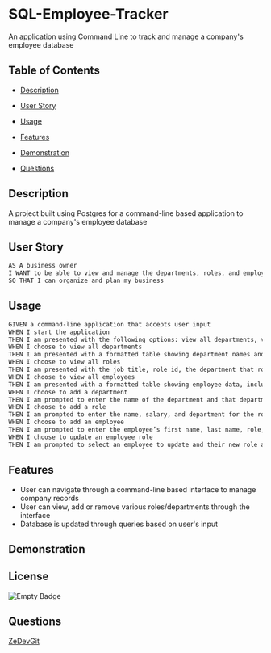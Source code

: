 # SQL-Employee-Tracker
An application using Command Line to track and manage a company's employee database

## Table of Contents
- [Description](#description)

- [User Story](#user-story)

- [Usage](#usage)

- [Features](#features)

- [Demonstration](#demonstration)

- [Questions](#questions)


## Description 
A project built using Postgres for a command-line based application to manage a company's employee database

## User Story
```md
AS A business owner
I WANT to be able to view and manage the departments, roles, and employees in my company
SO THAT I can organize and plan my business
```

## Usage
```md
GIVEN a command-line application that accepts user input
WHEN I start the application
THEN I am presented with the following options: view all departments, view all roles, view all employees, add a department, add a role, add an employee, and update an employee role
WHEN I choose to view all departments
THEN I am presented with a formatted table showing department names and department ids
WHEN I choose to view all roles
THEN I am presented with the job title, role id, the department that role belongs to, and the salary for that role
WHEN I choose to view all employees
THEN I am presented with a formatted table showing employee data, including employee ids, first names, last names, job titles, departments, salaries, and managers that the employees report to
WHEN I choose to add a department
THEN I am prompted to enter the name of the department and that department is added to the database
WHEN I choose to add a role
THEN I am prompted to enter the name, salary, and department for the role and that role is added to the database
WHEN I choose to add an employee
THEN I am prompted to enter the employee’s first name, last name, role, and manager, and that employee is added to the database
WHEN I choose to update an employee role
THEN I am prompted to select an employee to update and their new role and this information is updated in the database
```

## Features
- User can navigate through a command-line based interface to manage company records
- User can view, add or remove various roles/departments through the interface
- Database is updated through queries based on user's input

## Demonstration


## License
 ![Empty Badge](https://img.shields.io/badge/MIT-License-blue)

## Questions
 [ZeDevGit](https://github.com/ZeDevGit)
